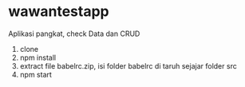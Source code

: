 # wawantestapp
Aplikasi pangkat, check Data dan CRUD
1. clone
2. npm install
3. extract file babelrc.zip, isi folder babelrc di taruh sejajar folder src
4. npm start

